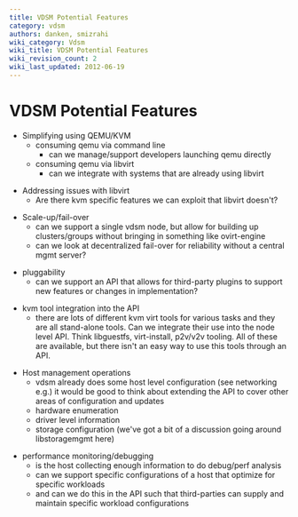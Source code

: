 ```yaml
---
title: VDSM Potential Features
category: vdsm
authors: danken, smizrahi
wiki_category: Vdsm
wiki_title: VDSM Potential Features
wiki_revision_count: 2
wiki_last_updated: 2012-06-19
---
```


# VDSM Potential Features

*   Simplifying using QEMU/KVM
    -   consuming qemu via command line
        -   can we manage/support developers launching qemu directly
    -   consuming qemu via libvirt
        -   can we integrate with systems that are already using libvirt

<!-- -->

*   Addressing issues with libvirt
    -   Are there kvm specific features we can exploit that libvirt doesn't?

<!-- -->

*   Scale-up/fail-over
    -   can we support a single vdsm node, but allow for building up clusters/groups without bringing in something like ovirt-engine
    -   can we look at decentralized fail-over for reliability without a central mgmt server?

<!-- -->

*   pluggability
    -   can we support an API that allows for third-party plugins to support new features or changes in implementation?

<!-- -->

*   kvm tool integration into the API
    -   there are lots of different kvm virt tools for various tasks and they are all stand-alone tools. Can we integrate their use into the node level API. Think libguestfs, virt-install, p2v/v2v tooling. All of these are available, but there isn't an easy way to use this tools through an API.

<!-- -->

*   Host management operations
    -   vdsm already does some host level configuration (see networking e.g.) it would be good to think about extending the API to cover other areas of configuration and updates
    -   hardware enumeration
    -   driver level information
    -   storage configuration (we've got a bit of a discussion going around libstoragemgmt here)

<!-- -->

*   performance monitoring/debugging
    -   is the host collecting enough information to do debug/perf analysis
    -   can we support specific configurations of a host that optimize for specific workloads
    -   and can we do this in the API such that third-parties can supply and maintain specific workload configurations
